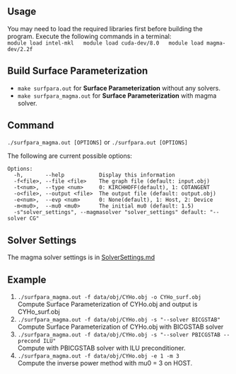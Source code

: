 ## Usage
You may need to load the required libraries first before building the program. Execute the following commands in a terminal:  
	```
	module load intel-mkl  
	module load cuda-dev/8.0  
	module load magma-dev/2.2f  
	```
## Build Surface Parameterization

* `make surfpara.out` for __Surface Parameterization__ without any solvers.  
* `make surfpara_magma.out` for __Surface Parameterization__ with magma solver.  

## Command 

`./surfpara_magma.out [OPTIONS]` or `./surfpara.out [OPTIONS]`  

The following are current possible options:  

```
Options:
  -h,       --help           Display this information
  -f<file>, --file <file>    The graph file (default: input.obj)
  -t<num>,  --type <num>     0: KIRCHHOFF(default), 1: COTANGENT
  -o<file>, --output <file>  The output file (default: output.obj)
  -e<num>,  --evp <num>      0: None(default), 1: Host, 2: Device
  -m<mu0>,  --mu0 <mu0>      The initial mu0 (default: 1.5)
  -s"solver_settings", --magmasolver "solver_settings" default: "--solver CG"
``` 
## Solver Settings
The magma solver settings is in [SolverSettings.md](SolverSettings.md)

## Example

1. `./surfpara_magma.out -f data/obj/CYHo.obj -o CYHo_surf.obj`  
    Compute Surface Parameterization of CYHo.obj and output is CYHo_surf.obj  
2. `./surfpara_magma.out -f data/obj/CYHo.obj -s "--solver BICGSTAB"`  
    Compute Surface Parameterization of CYHo.obj with BICGSTAB solver  
3. `./surfpara_magma.out -f data/obj/CYHo.obj -s "--solver PBICGSTAB --precond ILU"`  
    Compute with PBICGSTAB solver with ILU preconditioner.
4. `./surfpara_magma.out -f data/obj/CYHo.obj -e 1 -m 3`  
    Compute the inverse power method with mu0 = 3 on HOST.  